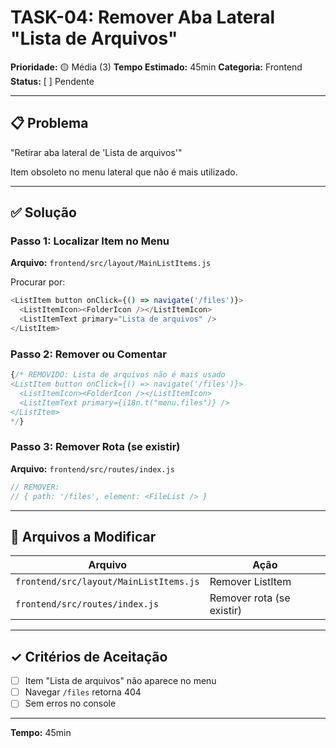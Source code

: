 # TASK-04: Remover Aba Lateral "Lista de Arquivos"

**Prioridade:** 🟡 Média (3)
**Tempo Estimado:** 45min
**Categoria:** Frontend
**Status:** [ ] Pendente

---

## 📋 Problema

"Retirar aba lateral de 'Lista de arquivos'"

Item obsoleto no menu lateral que não é mais utilizado.

---

## ✅ Solução

### Passo 1: Localizar Item no Menu

**Arquivo:** `frontend/src/layout/MainListItems.js`

Procurar por:
```javascript
<ListItem button onClick={() => navigate('/files')}>
  <ListItemIcon><FolderIcon /></ListItemIcon>
  <ListItemText primary="Lista de arquivos" />
</ListItem>
```

### Passo 2: Remover ou Comentar

```javascript
{/* REMOVIDO: Lista de arquivos não é mais usado
<ListItem button onClick={() => navigate('/files')}>
  <ListItemIcon><FolderIcon /></ListItemIcon>
  <ListItemText primary={i18n.t("menu.files")} />
</ListItem>
*/}
```

### Passo 3: Remover Rota (se existir)

**Arquivo:** `frontend/src/routes/index.js`

```javascript
// REMOVER:
// { path: '/files', element: <FileList /> }
```

---

## 📂 Arquivos a Modificar

| Arquivo | Ação |
|---------|------|
| `frontend/src/layout/MainListItems.js` | Remover ListItem |
| `frontend/src/routes/index.js` | Remover rota (se existir) |

---

## ✓ Critérios de Aceitação

- [ ] Item "Lista de arquivos" não aparece no menu
- [ ] Navegar `/files` retorna 404
- [ ] Sem erros no console

---

**Tempo:** 45min
